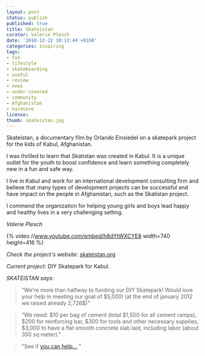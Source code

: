 ```yaml
---
layout: post
status: publish
published: true
title: Skateistan
curator: Valerie Plesch
date: '2010-12-22 18:13:44 +0100'
categories: inspiring
tags:
- fun
- lifestyle
- skateboarding
- useful
- review
- news
- under-covered
- community
- Afghanistan
- hardcore
license:
thumb: skateistan.jpg
---
```

Skateistan, a documentary film by Orlando Einsiedel on a skatepark project for the kids of Kabul, Afghanistan.

I was thrilled to learn that Skatistan was created in Kabul. It is a unique outlet for the youth to boost confidence and learn something completely new in a fun and safe way.

I live in Kabul and work for an international development consulting firm and believe that many types of development projects can be successful and have impact on the people in Afghanistan, such as the Skatistan project.

I commend the organization for helping young girls and boys lead happy and healthy lives in a very challenging setting.

_Valerie Plesch_

{% video //www.youtube.com/embed/h8dYtWXCYE8 width=740 height=416 %}

_Check the project's website:_ <a href="http://skateistan.org" target="_blank"> skateistan.org</a>

_Current project:_ DIY Skatepark for Kabul.

_SKATEISTAN says:_

<blockquote>"We're more than halfway to funding our DIY Skatepark! Would love your help in meeting our goal of $5,000! (at the end of january 2012 we raised already 2,726$)"</blockquote>

<blockquote>"We need: $10 per bag of cement (total $1,500 for all cement ramps), $200 for reinforcing bar, $300 for tools and other necessary supplies, $3,000 to have a flat smooth concrete slab laid, including labor (about 350 sq meter)."</blockquote>

<blockquote>"See if <a title="DIY Skatepark for Kabul" href="$10 per bag of cement (total $1,500 for all cement ramps) $200 for reinforcing bar $300 for tools and other necessary supplies $3,000 to have a flat smooth concrete slab laid, including labor (about 350 sq meter)" target="_blank"> you can help...</a> "</blockquote>

